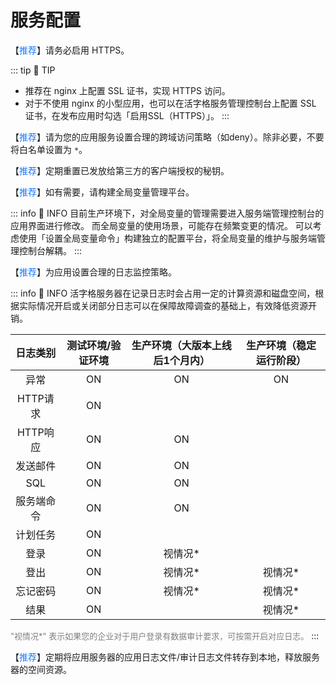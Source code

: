 # 服务配置

【<font color="#1677FF">推荐</font>】请务必启用 HTTPS。

::: tip 🔔 TIP
- 推荐在 nginx 上配置 SSL 证书，实现 HTTPS 访问。
- 对于不使用 nginx 的小型应用，也可以在活字格服务管理控制台上配置 SSL 证书，在发布应用时勾选「启用SSL（HTTPS）」。
:::

【<font color="#1677FF">推荐</font>】请为您的应用服务设置合理的跨域访问策略（如deny）。除非必要，不要将白名单设置为 `*`。

【<font color="#1677FF">推荐</font>】定期重置已发放给第三方的客户端授权的秘钥。

【<font color="#1677FF">推荐</font>】如有需要，请构建全局变量管理平台。

::: info 📍 INFO
目前生产环境下，对全局变量的管理需要进入服务端管理控制台的应用界面进行修改。
而全局变量的使用场景，可能存在频繁变更的情况。 可以考虑使用「设置全局变量命令」构建独立的配置平台，将全局变量的维护与服务端管理控制台解耦。
:::

【<font color="#1677FF">推荐</font>】为应用设置合理的日志监控策略。

::: info 📍 INFO
活字格服务器在记录日志时会占用一定的计算资源和磁盘空间，根据实际情况开启或关闭部分日志可以在保障故障调查的基础上，有效降低资源开销。

|  日志类别   | 测试环境/验证环境  | 生产环境（大版本上线后1个月内）  | 生产环境（稳定运行阶段）  |
|:-------:|:----------:|:-----------------:|:-------------:|
|   异常    |     ON     |        ON         |      ON       |
| HTTP请求  |     ON     |                   |               |
| HTTP响应  |     ON     |        ON         |               |
|  发送邮件   |     ON     |        ON         |               |
|   SQL   |     ON     |        ON         |               |
|  服务端命令  |     ON     |        ON         |               |
|  计划任务   |     ON     |                   |               |
|   登录    |     ON     |       视情况*        |               |
|   登出    |     ON     |       视情况*        |     视情况*      |
|  忘记密码   |     ON     |       视情况*        |     视情况*      |
|   结果    |     ON     |                   |     视情况*      |

<font color="gray" size=2> "视情况*" 表示如果您的企业对于用户登录有数据审计要求，可按需开启对应日志。</font>
:::

【<font color="#1677FF">推荐</font>】定期将应用服务器的应用日志文件/审计日志文件转存到本地，释放服务器的空间资源。





